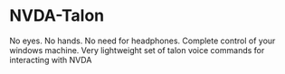 # NVDA-Talon
No eyes.  No hands.  No need for headphones.  Complete control of your windows machine.   Very lightweight set of talon voice commands for interacting with NVDA 
